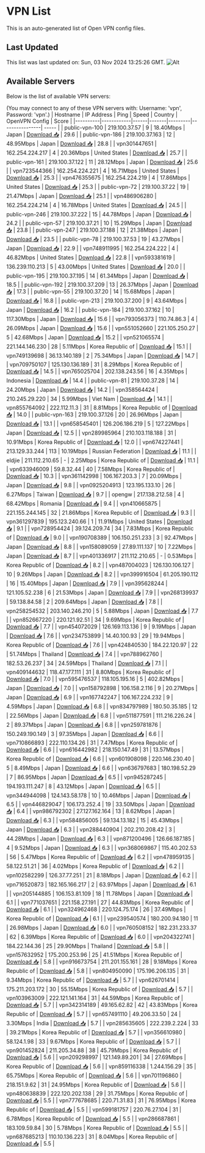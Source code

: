 # VPN List

This is an auto-generated list of Open VPN config files.

## Last Updated

This list was last updated on: Sun, 03 Nov 2024 13:25:26 GMT.
![Alt](https://repobeats.axiom.co/api/embed/186b98318ef1479477931607c1ad7d823f12451f.svg "Repobeats analytics image")

## Available Servers

Below is the list of available VPN servers:

(You may connect to any of these VPN servers with: Username: 'vpn', Password: 'vpn'.)
| Hostname | IP Address | Ping | Speed | Country | OpenVPN Config | Score |
|----------|------------|------|-------|---------|----------------| ----- |
| public-vpn-100 | 219.100.37.57 | 9 | 18.40Mbps | Japan | [Download 📥](./configs/server_0_JP.ovpn) | 29.6 |
| public-vpn-186 | 219.100.37.163 | 12 | 48.95Mbps | Japan | [Download 📥](./configs/server_1_JP.ovpn) | 28.8 |
| vpn301447651 | 162.254.224.217 | 4 | 20.36Mbps | United States | [Download 📥](./configs/server_2_US.ovpn) | 25.7 |
| public-vpn-161 | 219.100.37.122 | 11 | 28.12Mbps | Japan | [Download 📥](./configs/server_3_JP.ovpn) | 25.6 |
| vpn723544366 | 162.254.224.221 | 4 | 16.71Mbps | United States | [Download 📥](./configs/server_4_US.ovpn) | 25.3 |
| vpn476355675 | 162.254.224.219 | 4 | 17.86Mbps | United States | [Download 📥](./configs/server_5_US.ovpn) | 25.3 |
| public-vpn-72 | 219.100.37.22 | 19 | 21.47Mbps | Japan | [Download 📥](./configs/server_6_JP.ovpn) | 25.1 |
| vpn486906280 | 162.254.224.214 | 4 | 16.78Mbps | United States | [Download 📥](./configs/server_7_US.ovpn) | 24.5 |
| public-vpn-246 | 219.100.37.222 | 15 | 44.78Mbps | Japan | [Download 📥](./configs/server_8_JP.ovpn) | 24.2 |
| public-vpn-57 | 219.100.37.21 | 10 | 15.29Mbps | Japan | [Download 📥](./configs/server_9_JP.ovpn) | 23.8 |
| public-vpn-247 | 219.100.37.188 | 12 | 21.38Mbps | Japan | [Download 📥](./configs/server_10_JP.ovpn) | 23.5 |
| public-vpn-78 | 219.100.37.53 | 19 | 43.27Mbps | Japan | [Download 📥](./configs/server_11_JP.ovpn) | 22.9 |
| vpn748911995 | 162.254.224.222 | 4 | 46.82Mbps | United States | [Download 📥](./configs/server_12_US.ovpn) | 22.8 |
| vpn593381619 | 136.239.110.213 | 5 | 43.00Mbps | United States | [Download 📥](./configs/server_13_US.ovpn) | 20.0 |
| public-vpn-195 | 219.100.37.195 | 14 | 61.34Mbps | Japan | [Download 📥](./configs/server_14_JP.ovpn) | 18.5 |
| public-vpn-192 | 219.100.37.209 | 13 | 26.37Mbps | Japan | [Download 📥](./configs/server_15_JP.ovpn) | 17.3 |
| public-vpn-55 | 219.100.37.20 | 14 | 15.68Mbps | Japan | [Download 📥](./configs/server_16_JP.ovpn) | 16.8 |
| public-vpn-213 | 219.100.37.200 | 9 | 43.64Mbps | Japan | [Download 📥](./configs/server_17_JP.ovpn) | 16.2 |
| public-vpn-184 | 219.100.37.162 | 10 | 117.30Mbps | Japan | [Download 📥](./configs/server_18_JP.ovpn) | 15.6 |
| vpn793056373 | 110.74.86.3 | 4 | 26.09Mbps | Japan | [Download 📥](./configs/server_19_JP.ovpn) | 15.6 |
| vpn551052660 | 221.105.250.27 | 5 | 42.68Mbps | Japan | [Download 📥](./configs/server_20_JP.ovpn) | 15.2 |
| vpn521065574 | 221.144.146.230 | 28 | 5.11Mbps | Korea Republic of | [Download 📥](./configs/server_21_KR.ovpn) | 15.1 |
| vpn749139698 | 36.13.140.189 | 2 | 75.34Mbps | Japan | [Download 📥](./configs/server_22_JP.ovpn) | 14.7 |
| vpn709750107 | 125.130.136.189 | 31 | 8.29Mbps | Korea Republic of | [Download 📥](./configs/server_23_KR.ovpn) | 14.5 |
| vpn765025704 | 202.138.243.56 | 16 | 4.35Mbps | Indonesia | [Download 📥](./configs/server_24_ID.ovpn) | 14.4 |
| public-vpn-81 | 219.100.37.28 | 14 | 24.20Mbps | Japan | [Download 📥](./configs/server_25_JP.ovpn) | 14.2 |
| vpn358564424 | 210.245.29.220 | 34 | 5.99Mbps | Viet Nam | [Download 📥](./configs/server_26_VN.ovpn) | 14.1 |
| vpn855764092 | 222.112.11.3 | 31 | 8.81Mbps | Korea Republic of | [Download 📥](./configs/server_27_KR.ovpn) | 14.0 |
| public-vpn-163 | 219.100.37.126 | 20 | 26.96Mbps | Japan | [Download 📥](./configs/server_28_JP.ovpn) | 13.1 |
| vpn658545401 | 126.206.186.219 | 5 | 127.22Mbps | Japan | [Download 📥](./configs/server_29_JP.ovpn) | 12.5 |
| vpn289985964 | 210.103.118.188 | 31 | 10.91Mbps | Korea Republic of | [Download 📥](./configs/server_30_KR.ovpn) | 12.0 |
| vpn674227441 | 213.129.33.244 | 113 | 10.19Mbps | Russian Federation | [Download 📥](./configs/server_31_RU.ovpn) | 11.1 |
| eldjie | 211.112.210.65 | - | 2.25Mbps | Korea Republic of | [Download 📥](./configs/server_32_KR.ovpn) | 11.1 |
| vpn633946009 | 59.8.32.44 | 40 | 7.58Mbps | Korea Republic of | [Download 📥](./configs/server_33_KR.ovpn) | 10.3 |
| vpn361142998 | 106.167.203.3 | 7 | 20.09Mbps | Japan | [Download 📥](./configs/server_34_JP.ovpn) | 9.8 |
| vpn0925204913 | 123.195.133.10 | 26 | 6.27Mbps | Taiwan | [Download 📥](./configs/server_35_TW.ovpn) | 9.7 |
| opengw | 217.138.212.58 | 4 | 68.42Mbps | Romania | [Download 📥](./configs/server_36_RO.ovpn) | 9.4 |
| vpn410665875 | 221.155.244.145 | 32 | 21.86Mbps | Korea Republic of | [Download 📥](./configs/server_37_KR.ovpn) | 9.3 |
| vpn361297839 | 195.123.240.66 | 1 | 11.91Mbps | United States | [Download 📥](./configs/server_38_US.ovpn) | 9.1 |
| vpn728954424 | 39.124.209.74 | 34 | 7.83Mbps | Korea Republic of | [Download 📥](./configs/server_39_KR.ovpn) | 9.0 |
| vpn190708389 | 106.150.251.233 | 3 | 92.47Mbps | Japan | [Download 📥](./configs/server_40_JP.ovpn) | 8.8 |
| vpn158089059 | 27.89.111.137 | 10 | 7.22Mbps | Japan | [Download 📥](./configs/server_41_JP.ovpn) | 8.7 |
| vpn401336917 | 211.112.210.65 | - | 0.53Mbps | Korea Republic of | [Download 📥](./configs/server_42_KR.ovpn) | 8.2 |
| vpn487004023 | 126.130.106.127 | 10 | 9.26Mbps | Japan | [Download 📥](./configs/server_43_JP.ovpn) | 8.2 |
| vpn399916504 | 61.205.190.112 | 16 | 15.40Mbps | Japan | [Download 📥](./configs/server_44_JP.ovpn) | 7.9 |
| vpn395628244 | 121.105.52.238 | 6 | 21.53Mbps | Japan | [Download 📥](./configs/server_45_JP.ovpn) | 7.9 |
| vpn268139937 | 59.138.84.58 | 2 | 209.64Mbps | Japan | [Download 📥](./configs/server_46_JP.ovpn) | 7.8 |
| vpn258254532 | 203.140.246.210 | 5 | 5.88Mbps | Japan | [Download 📥](./configs/server_47_JP.ovpn) | 7.7 |
| vpn852667220 | 220.121.92.51 | 34 | 9.69Mbps | Korea Republic of | [Download 📥](./configs/server_48_KR.ovpn) | 7.7 |
| vpn454072029 | 126.169.113.136 | 9 | 9.19Mbps | Japan | [Download 📥](./configs/server_49_JP.ovpn) | 7.6 |
| vpn234753899 | 14.40.100.93 | 29 | 19.94Mbps | Korea Republic of | [Download 📥](./configs/server_50_KR.ovpn) | 7.6 |
| vpn424840530 | 184.22.120.97 | 22 | 51.74Mbps | Thailand | [Download 📥](./configs/server_51_TH.ovpn) | 7.4 |
| vpn788962760 | 182.53.26.237 | 34 | 24.59Mbps | Thailand | [Download 📥](./configs/server_52_TH.ovpn) | 7.1 |
| vpn409144632 | 118.47.177.111 | 31 | 8.80Mbps | Korea Republic of | [Download 📥](./configs/server_53_KR.ovpn) | 7.0 |
| vpn595476537 | 118.105.195.16 | 5 | 402.82Mbps | Japan | [Download 📥](./configs/server_54_JP.ovpn) | 7.0 |
| vpn158792898 | 106.158.2.116 | 9 | 20.27Mbps | Japan | [Download 📥](./configs/server_55_JP.ovpn) | 6.9 |
| vpn167742247 | 106.167.224.232 | 9 | 4.59Mbps | Japan | [Download 📥](./configs/server_56_JP.ovpn) | 6.8 |
| vpn834797989 | 180.50.35.185 | 12 | 22.56Mbps | Japan | [Download 📥](./configs/server_57_JP.ovpn) | 6.8 |
| vpn511877591 | 111.216.226.24 | 2 | 89.37Mbps | Japan | [Download 📥](./configs/server_58_JP.ovpn) | 6.8 |
| vpn259781876 | 150.249.190.149 | 3 | 97.35Mbps | Japan | [Download 📥](./configs/server_59_JP.ovpn) | 6.6 |
| vpn710866893 | 222.110.134.26 | 31 | 7.47Mbps | Korea Republic of | [Download 📥](./configs/server_60_KR.ovpn) | 6.6 |
| vpn616442982 | 218.150.147.49 | 31 | 13.57Mbps | Korea Republic of | [Download 📥](./configs/server_61_KR.ovpn) | 6.6 |
| vpn601908098 | 220.146.230.40 | 5 | 8.49Mbps | Japan | [Download 📥](./configs/server_62_JP.ovpn) | 6.6 |
| vpn636797683 | 180.198.52.29 | 7 | 86.95Mbps | Japan | [Download 📥](./configs/server_63_JP.ovpn) | 6.5 |
| vpn945287245 | 194.193.111.247 | 8 | 43.12Mbps | Japan | [Download 📥](./configs/server_64_JP.ovpn) | 6.5 |
| vpn344944098 | 124.143.58.178 | 10 | 10.46Mbps | Japan | [Download 📥](./configs/server_65_JP.ovpn) | 6.5 |
| vpn446829047 | 106.173.252.4 | 19 | 33.50Mbps | Japan | [Download 📥](./configs/server_66_JP.ovpn) | 6.4 |
| vpn986792302 | 27.127.162.164 | 13 | 8.62Mbps | Japan | [Download 📥](./configs/server_67_JP.ovpn) | 6.3 |
| vpn584856005 | 59.134.13.182 | 15 | 45.43Mbps | Japan | [Download 📥](./configs/server_68_JP.ovpn) | 6.3 |
| vpn288440904 | 202.210.208.42 | 3 | 44.28Mbps | Japan | [Download 📥](./configs/server_69_JP.ovpn) | 6.3 |
| vpn871200496 | 126.66.187.185 | 4 | 9.52Mbps | Japan | [Download 📥](./configs/server_70_JP.ovpn) | 6.3 |
| vpn368069867 | 115.40.202.53 | 56 | 5.47Mbps | Korea Republic of | [Download 📥](./configs/server_71_KR.ovpn) | 6.2 |
| vpn478959135 | 58.122.51.21 | 36 | 4.02Mbps | Korea Republic of | [Download 📥](./configs/server_72_KR.ovpn) | 6.2 |
| vpn102582299 | 126.37.77.251 | 21 | 8.18Mbps | Japan | [Download 📥](./configs/server_73_JP.ovpn) | 6.2 |
| vpn716520873 | 182.165.166.217 | 2 | 63.97Mbps | Japan | [Download 📥](./configs/server_74_JP.ovpn) | 6.1 |
| vpn205144885 | 106.153.81.109 | 18 | 11.78Mbps | Japan | [Download 📥](./configs/server_75_JP.ovpn) | 6.1 |
| vpn771037651 | 221.158.27.191 | 27 | 44.83Mbps | Korea Republic of | [Download 📥](./configs/server_76_KR.ovpn) | 6.1 |
| vpn324962468 | 220.124.75.174 | 26 | 37.49Mbps | Korea Republic of | [Download 📥](./configs/server_77_KR.ovpn) | 6.1 |
| vpn239540574 | 180.200.94.180 | 11 | 26.98Mbps | Japan | [Download 📥](./configs/server_78_JP.ovpn) | 6.0 |
| vpn760508152 | 182.231.233.37 | 62 | 6.39Mbps | Korea Republic of | [Download 📥](./configs/server_79_KR.ovpn) | 6.0 |
| vpn204322741 | 184.22.144.36 | 25 | 29.90Mbps | Thailand | [Download 📥](./configs/server_80_TH.ovpn) | 5.8 |
| vpn157632952 | 175.200.253.96 | 25 | 41.51Mbps | Korea Republic of | [Download 📥](./configs/server_81_KR.ovpn) | 5.8 |
| vpn916673754 | 211.201.155.161 | 28 | 9.18Mbps | Korea Republic of | [Download 📥](./configs/server_82_KR.ovpn) | 5.8 |
| vpn804950090 | 175.196.206.135 | 31 | 9.34Mbps | Korea Republic of | [Download 📥](./configs/server_83_KR.ovpn) | 5.7 |
| vpn626701414 | 175.211.203.172 | 30 | 55.15Mbps | Korea Republic of | [Download 📥](./configs/server_84_KR.ovpn) | 5.7 |
| vpn103963009 | 222.121.141.164 | 31 | 44.59Mbps | Korea Republic of | [Download 📥](./configs/server_85_KR.ovpn) | 5.7 |
| vpn342314189 | 49.165.62.82 | 42 | 43.83Mbps | Korea Republic of | [Download 📥](./configs/server_86_KR.ovpn) | 5.7 |
| vpn657491110 | 49.206.33.50 | 24 | 3.30Mbps | India | [Download 📥](./configs/server_87_IN.ovpn) | 5.7 |
| vpn285635605 | 222.239.2.224 | 33 | 39.21Mbps | Korea Republic of | [Download 📥](./configs/server_88_KR.ovpn) | 5.7 |
| vpn356610980 | 58.124.1.98 | 33 | 9.67Mbps | Korea Republic of | [Download 📥](./configs/server_89_KR.ovpn) | 5.7 |
| vpn901452824 | 211.205.34.88 | 38 | 45.79Mbps | Korea Republic of | [Download 📥](./configs/server_90_KR.ovpn) | 5.6 |
| vpn209298997 | 121.149.89.201 | 34 | 27.69Mbps | Korea Republic of | [Download 📥](./configs/server_91_KR.ovpn) | 5.6 |
| vpn859116338 | 1.244.156.29 | 35 | 65.75Mbps | Korea Republic of | [Download 📥](./configs/server_92_KR.ovpn) | 5.6 |
| vpn701196860 | 218.151.9.62 | 31 | 24.95Mbps | Korea Republic of | [Download 📥](./configs/server_93_KR.ovpn) | 5.6 |
| vpn480638839 | 222.120.202.138 | 29 | 31.75Mbps | Korea Republic of | [Download 📥](./configs/server_94_KR.ovpn) | 5.5 |
| vpn777678685 | 220.71.31.83 | 31 | 76.95Mbps | Korea Republic of | [Download 📥](./configs/server_95_KR.ovpn) | 5.5 |
| vpn599181757 | 220.76.27.104 | 31 | 6.78Mbps | Korea Republic of | [Download 📥](./configs/server_96_KR.ovpn) | 5.5 |
| vpn286687861 | 183.109.59.84 | 30 | 5.78Mbps | Korea Republic of | [Download 📥](./configs/server_97_KR.ovpn) | 5.5 |
| vpn687685213 | 110.10.136.223 | 31 | 8.04Mbps | Korea Republic of | [Download 📥](./configs/server_98_KR.ovpn) | 5.5 |
